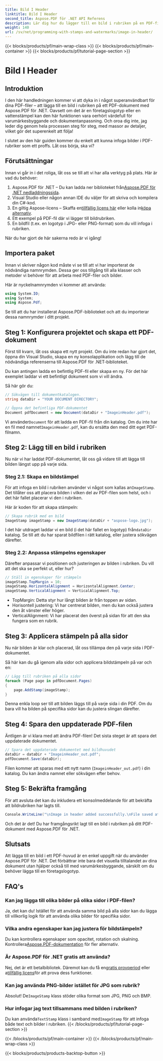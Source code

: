 ```yaml
---
title: Bild I Header
linktitle: Bild I Header
second_title: Aspose.PDF för .NET API Referens
description: Lär dig hur du lägger till en bild i rubriken på en PDF-fil med Aspose.PDF för .NET i denna steg-för-steg-handledning.
weight: 140
url: /sv/net/programming-with-stamps-and-watermarks/image-in-header/
---
```


{{< blocks/products/pf/main-wrap-class >}}
{{< blocks/products/pf/main-container >}}
{{< blocks/products/pf/tutorial-page-section >}}

# Bild I Header

## Introduktion

I den här handledningen kommer vi att dyka in i något superanvändbart för dina PDF-filer – att lägga till en bild i rubriken på ett PDF-dokument med Aspose.PDF för .NET. Oavsett om det är en företagslogotyp eller en vattenstämpel kan den här funktionen vara oerhört värdefull för varumärkesbyggande och dokumentanpassning. Och oroa dig inte, jag leder dig genom hela processen steg för steg, med massor av detaljer, vilket gör det superenkelt att följa!

I slutet av den här guiden kommer du enkelt att kunna infoga bilder i PDF-rubriker som ett proffs. Låt oss börja, ska vi?

## Förutsättningar

Innan vi går in i det roliga, låt oss se till att vi har alla verktyg på plats. Här är vad du behöver:

1.  Aspose.PDF för .NET – Du kan ladda ner biblioteket från[Aspose.PDF för .NET nedladdningssida](https://releases.aspose.com/pdf/net/).
2. Visual Studio eller någon annan IDE du väljer för att skriva och kompilera din C#-kod.
3.  En giltig Aspose-licens – Skaffa en[tillfällig licens här](https://purchase.aspose.com/temporary-license/) eller kolla in[köpa alternativ](https://purchase.aspose.com/buy).
4. Ett exempel på PDF-fil där vi lägger till bildrubriken.
5. En bildfil (t.ex. en logotyp i JPG- eller PNG-format) som du vill infoga i rubriken.

När du har gjort de här sakerna redo är vi igång!

## Importera paket

Innan vi skriver någon kod måste vi se till att vi har importerat de nödvändiga namnrymden. Dessa ger oss tillgång till alla klasser och metoder vi behöver för att arbeta med PDF-filer och bilder.

Här är nyckelnamnrymden vi kommer att använda:

```csharp
using System.IO;
using System;
using Aspose.Pdf;
```

Se till att du har installerat Aspose.PDF-biblioteket och att du importerar dessa namnrymder i ditt projekt.

## Steg 1: Konfigurera projektet och skapa ett PDF-dokument

Först till kvarn, låt oss skapa ett nytt projekt. Om du inte redan har gjort det, öppna din Visual Studio, skapa en ny konsolapplikation och lägg till de nödvändiga referenserna till Aspose.PDF för .NET-biblioteket.

Du kan antingen ladda en befintlig PDF-fil eller skapa en ny. För det här exemplet laddar vi ett befintligt dokument som vi vill ändra.

Så här gör du:

```csharp
// Sökvägen till dokumentkatalogen.
string dataDir = "YOUR DOCUMENT DIRECTORY";

// Öppna det befintliga PDF-dokumentet
Document pdfDocument = new Document(dataDir + "ImageinHeader.pdf");
```

 Vi använder`Document` för att ladda en PDF-fil från din katalog. Om du inte har en fil med namnet`ImageinHeader.pdf`, kan du ersätta den med ditt eget PDF-filnamn.

## Steg 2: Lägg till en bild i rubriken

Nu när vi har laddat PDF-dokumentet, låt oss gå vidare till att lägga till bilden längst upp på varje sida.

### Steg 2.1: Skapa en bildstämpel
 För att infoga en bild i rubriken använder vi något som kallas an`ImageStamp`. Det tillåter oss att placera bilden i vilken del av PDF-filen som helst, och i det här fallet placerar vi den i rubriken.

Här är koden för att skapa stämpeln:

```csharp
// Skapa rubrik med en bild
ImageStamp imageStamp = new ImageStamp(dataDir + "aspose-logo.jpg");
```

 I det här utdraget laddar vi en bild (i det här fallet en logotyp) från`dataDir` katalog. Se till att du har sparat bildfilen i rätt katalog, eller justera sökvägen därefter.

### Steg 2.2: Anpassa stämpelns egenskaper
Därefter anpassar vi positionen och justeringen av bilden i rubriken. Du vill att det ska se perfekt ut, eller hur?

```csharp
// Ställ in egenskaper för stämpeln
imageStamp.TopMargin = 10;
imageStamp.HorizontalAlignment = HorizontalAlignment.Center;
imageStamp.VerticalAlignment = VerticalAlignment.Top;
```

- TopMargin: Detta styr hur långt bilden är från toppen av sidan.
- Horisontell justering: Vi har centrerat bilden, men du kan också justera den åt vänster eller höger.
- VerticalAlignment: Vi har placerat den överst på sidan för att den ska fungera som en rubrik.

## Steg 3: Applicera stämpeln på alla sidor

Nu när bilden är klar och placerad, låt oss tillämpa den på varje sida i PDF-dokumentet.

Så här kan du gå igenom alla sidor och applicera bildstämpeln på var och en:

```csharp
// Lägg till rubriken på alla sidor
foreach (Page page in pdfDocument.Pages)
{
    page.AddStamp(imageStamp);
}
```

Denna enkla loop ser till att bilden läggs till på varje sida i din PDF. Om du bara vill ha bilden på specifika sidor kan du justera slingan därefter.

## Steg 4: Spara den uppdaterade PDF-filen

Äntligen är vi klara med att ändra PDF-filen! Det sista steget är att spara det uppdaterade dokumentet.

```csharp
// Spara det uppdaterade dokumentet med bildhuvudet
dataDir = dataDir + "ImageinHeader_out.pdf";
pdfDocument.Save(dataDir);
```

Filen kommer att sparas med ett nytt namn (`ImageinHeader_out.pdf`) i din katalog. Du kan ändra namnet eller sökvägen efter behov.

## Steg 5: Bekräfta framgång

För att avsluta det kan du inkludera ett konsolmeddelande för att bekräfta att bildrubriken har lagts till.

```csharp
Console.WriteLine("\nImage in header added successfully.\nFile saved at " + dataDir);
```

Och det är det! Du har framgångsrikt lagt till en bild i rubriken på ditt PDF-dokument med Aspose.PDF för .NET.

## Slutsats

Att lägga till en bild i ett PDF-huvud är en enkel uppgift när du använder Aspose.PDF för .NET. Det förbättrar inte bara det visuella tilltalandet av dina dokument utan hjälper också till med varumärkesbyggande, särskilt om du behöver lägga till en företagslogotyp.

## FAQ's

### Kan jag lägga till olika bilder på olika sidor i PDF-filen?
Ja, det kan du! Istället för att använda samma bild på alla sidor kan du lägga till villkorlig logik för att använda olika bilder för specifika sidor.

### Vilka andra egenskaper kan jag justera för bildstämpeln?
 Du kan kontrollera egenskaper som opacitet, rotation och skalning. Kontrollera[Aspose.PDF-dokumentation](https://reference.aspose.com/pdf/net/) för fler alternativ.

### Är Aspose.PDF för .NET gratis att använda?
 Nej, det är ett betalbibliotek. Däremot kan du få en[gratis provperiod](https://releases.aspose.com/) eller a[tillfällig licens](https://purchase.aspose.com/temporary-license/)för att prova dess funktioner.

### Kan jag använda PNG-bilder istället för JPG som rubrik?
 Absolut! De`ImageStamp` klass stöder olika format som JPG, PNG och BMP.

### Hur infogar jag text tillsammans med bilden i rubriken?
 Du kan använda`TextStamp` klass i samband med`ImageStamp` för att infoga både text och bilder i rubriken.
{{< /blocks/products/pf/tutorial-page-section >}}

{{< /blocks/products/pf/main-container >}}
{{< /blocks/products/pf/main-wrap-class >}}

{{< blocks/products/products-backtop-button >}}
